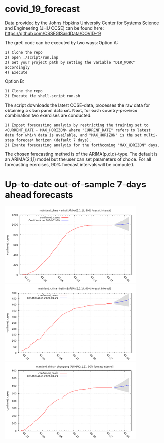 # covid_19_forecast

Data provided by the Johns Hopkins University Center for Systems Science and Engineering (JHU CCSE) can be found here:
https://github.com/CSSEGISandData/COVID-19

The gretl code can be executed by two ways:
Option A:

	1) Clone the repo
	2) open ./script/run.inp
	3) Set your project path by setting the variable "DIR_WORK" accordingly
	4) Execute

Option B:

	1) Clone the repo
	2) Execute the shell-script run.sh


The script downloads the latest CCSE-data, processes the raw data for obtaining a clean panel data set.
Next, for each country-province combination two exercises are conducted:

	1) Expost forecasting analysis by restricting the training set to <CURRENT_DATE - MAX_HORIZON> where "CURRENT_DATE" refers to latest date for which data is available, and "MAX_HORIZON" is the set multi-step forecast horizon (default 7 days).
	2) Exante forecasting analysis for the forthcoming "MAX_HORIZON" days.

The chosen forecasting method is of the ARIMA(p,d,q)-type. The default is an ARIMA(2,1,1) model but the user can set parameters of choice. For all forecasting exercises, 90% forecast intervals will be computed.

# Up-to-date out-of-sample 7-days ahead forecasts

<img src="./figures/forecast_arima_211_maxhorizon_7_mainland_china_anhui.png" width="425"/> <img src="./figures/forecast_arima_211_maxhorizon_7_mainland_china_beijing.png" width="425"/>
<img src="./figures/forecast_arima_211_maxhorizon_7_mainland_china_chongqing.png" width="425"/>

